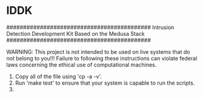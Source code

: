 # IDDK
###########################################
Intrusion Detection Development Kit
Based on the Medusa Stack
###########################################

WARNING: This project is not intended to be used on live systems that
	do not belong to you!!! Failure to following these instructions 
	can violate federal laws concerning the ethical use of computational
	machines.

1) Copy all of the file using 'cp -a -v'. 
2) Run 'make test' to ensure that your system is capable to run the scripts.
3) 



   
